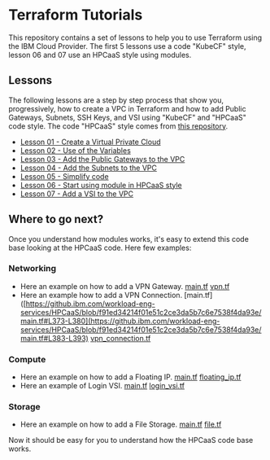 # Terraform Tutorials

This repository contains a set of lessons to help you to use Terraform using the IBM Cloud Provider. The first 5 lessons use a code "KubeCF" style, lesson 06 and 07 use an HPCaaS style using modules.

## Lessons

The following lessons are a step by step process that show you, progressively, how to create a VPC in Terraform and how to add Public Gateways, Subnets, SSH Keys, and VSI using "KubeCF" and "HPCaaS" code style.
The code "HPCaaS" style comes from [this repository](https://github.com/terraform-ibm-modules/terraform-ibm-vpc).

* [Lesson 01 - Create a Virtual Private Cloud](lesson-01/README.md)
* [Lesson 02 - Use of the Variables](lesson-02/README.md)
* [Lesson 03 - Add the Public Gateways to the VPC](lesson-03/README.md)
* [Lesson 04 - Add the Subnets to the VPC](lesson-04/README.md)
* [Lesson 05 - Simplify code](lesson-05/README.md)
* [Lesson 06 - Start using module in HPCaaS style](lesson-06/README.md)
* [Lesson 07 - Add a VSI to the VPC](lesson-07/README.md)

## Where to go next?

Once you understand how modules works, it's easy to extend this code base looking at the HPCaaS code. Here few examples:

### Networking

* Here an example on how to add a VPN Gateway. [main.tf](https://github.ibm.com/workload-eng-services/HPCaaS/blob/f91ed34214f01e51c2ce3da5b7c6e7538f4da93e/main.tf#L373-L380) [vpn.tf](https://github.ibm.com/workload-eng-services/HPCaaS/blob/develop/resources/network/vpn/vpn.tf)
* Here an example how to add a VPN Connection. [main.tf]([https://github.ibm.com/workload-eng-services/HPCaaS/blob/f91ed34214f01e51c2ce3da5b7c6e7538f4da93e/main.tf#L373-L380](https://github.ibm.com/workload-eng-services/HPCaaS/blob/f91ed34214f01e51c2ce3da5b7c6e7538f4da93e/main.tf#L383-L393) [vpn_connection.tf](https://github.ibm.com/workload-eng-services/HPCaaS/blob/develop/resources/network/vpn_connection/vpn_connection.tf)

### Compute

* Here an example on how to add a Floating IP. [main.tf](https://github.ibm.com/workload-eng-services/HPCaaS/blob/f91ed34214f01e51c2ce3da5b7c6e7538f4da93e/main.tf#L274-L280) [floating_ip.tf](https://github.ibm.com/workload-eng-services/HPCaaS/blob/develop/resources/network/floating_ip/floating_ip.tf)
* Here an example of Login VSI. [main.tf](https://github.ibm.com/workload-eng-services/HPCaaS/blob/f91ed34214f01e51c2ce3da5b7c6e7538f4da93e/main.tf#L251-L272) [login_vsi.tf](https://github.ibm.com/workload-eng-services/HPCaaS/blob/develop/resources/compute/login_vsi/login_vsi.tf)

### Storage

* Here an example on how to add a File Storage. [main.tf](https://github.ibm.com/workload-eng-services/HPCaaS/blob/f91ed34214f01e51c2ce3da5b7c6e7538f4da93e/main.tf#L282-L290) [file.tf](https://github.ibm.com/workload-eng-services/HPCaaS/blob/develop/resources/storage/file/file.tf)

Now it should be easy for you to understand how the HPCaaS code base works.
